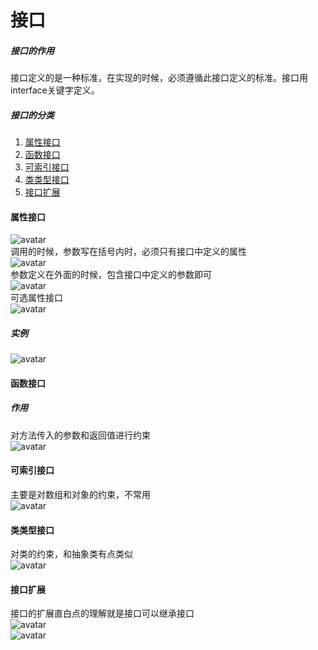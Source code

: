 # 接口

##### 接口的作用
接口定义的是一种标准，在实现的时候，必须遵循此接口定义的标准。接口用interface关键字定义。
##### 接口的分类
1. [属性接口](#属性接口)
2. [函数接口](#函数接口)
3. [可索引接口](#可索引接口)
4. [类类型接口](#类类型接口)
5. [接口扩展](#接口扩展)

#### 属性接口
![avatar](./images/interface/01.png)<br>
调用的时候，参数写在括号内时，必须只有接口中定义的属性<br>
![avatar](./images/interface/02.png)<br>
参数定义在外面的时候，包含接口中定义的参数即可<br>
![avatar](./images/interface/03.png)<br>
可选属性接口<br>
![avatar](./images/interface/04.png)
##### 实例
![avatar](./images/interface/05.png)

#### 函数接口
##### 作用
 对方法传入的参数和返回值进行约束<br>
 ![avatar](./images/interface/06.png)
 
#### 可索引接口
主要是对数组和对象的约束，不常用<br>
![avatar](./images/interface/07.png)

#### 类类型接口
对类的约束，和抽象类有点类似<br>
![avatar](./images/interface/08.png)

#### 接口扩展
接口的扩展直白点的理解就是接口可以继承接口<br>
![avatar](./images/interface/09.png)<br>
![avatar](./images/interface/10.png)